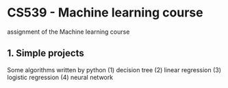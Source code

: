
# CS539 - Machine learning course
assignment of the Machine learning course
## 1. Simple projects
Some algorithms written by python
(1) decision tree
(2) linear regression
(3) logistic regression
(4) neural network
